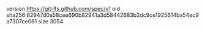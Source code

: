 version https://git-lfs.github.com/spec/v1
oid sha256:82947d0a58cee690b82941a3d58442683b2dc9ce1925614ba54ec9a7307ce061
size 3054
